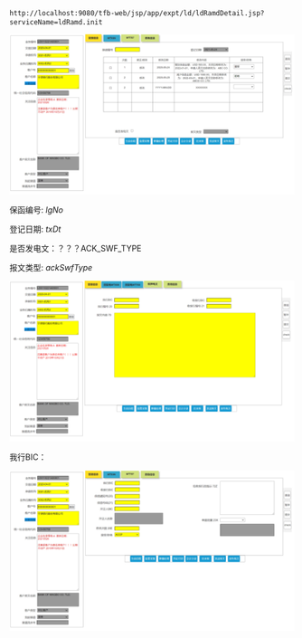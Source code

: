 ```
http://localhost:9080/tfb-web/jsp/app/expt/ld/ldRamdDetail.jsp?serviceName=ldRamd.init
```

![img](../img/wpsP4pZay.png)

保函编号: *lgNo*

登记日期: *txDt*

是否发电文：？？？ACK_SWF_TYPE

报文类型: *ackSwfType*



![img](../img/wpsZKizgX.png)

我行BIC：



![img](../img/wpsoYGgiD.png)

